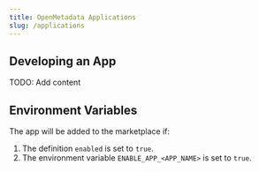 ```yaml
---
title: OpenMetadata Applications
slug: /applications
---
```


## Developing an App

TODO: Add content

## Environment Variables

The app will be added to the marketplace if:

1. The definition `enabled` is set to `true`.
2. The environment variable `ENABLE_APP_<APP_NAME>` is set to `true`.

